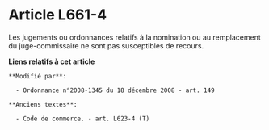 # Article L661-4

Les jugements ou ordonnances relatifs à la nomination ou au remplacement du juge-commissaire ne sont pas susceptibles de
recours.

**Liens relatifs à cet article**

	**Modifié par**:

	  - Ordonnance n°2008-1345 du 18 décembre 2008 - art. 149

	**Anciens textes**:

	  - Code de commerce. - art. L623-4 (T)
